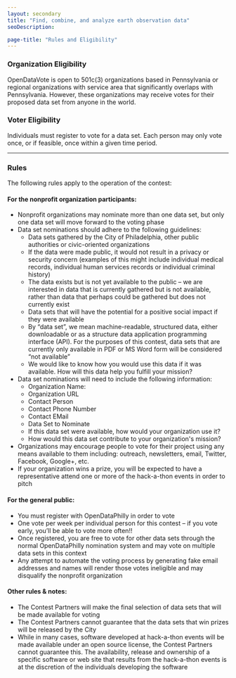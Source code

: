 ```yaml
---
layout: secondary
title: "Find, combine, and analyze earth observation data"
seoDescription: 

page-title: "Rules and Eligibility"
---
```

### Organization Eligibility
OpenDataVote is open to 501c(3) organizations based in Pennsylvania or regional organizations with service area that significantly overlaps with Pennsylvania. However, these organizations may receive votes for their proposed data set from anyone in the world.

### Voter Eligibility
Individuals must register to vote for a data set. Each person may only vote once, or if feasible, once within a given time period.

---

### Rules
The following rules apply to the operation of the contest:

#### For the nonprofit organization participants:
- Nonprofit organizations may nominate more than one data set, but only one data set will move forward to the voting phase
- Data set nominations should adhere to the following guidelines:
  - Data sets gathered by the City of Philadelphia, other public authorities or civic-oriented organizations
  - If the data were made public, it would not result in a privacy or security concern (examples of this might include individual medical records, individual human services records or individual criminal history)
  - The data exists but is not yet available to the public – we are interested in data that is currently gathered but is not available, rather than data that perhaps could be gathered but does not currently exist
  - Data sets that will have the potential for a positive social impact if they were available
  - By “data set”, we mean machine-readable, structured data, either downloadable or as a structure data application programming interface (API). For the purposes of this contest, data sets that are currently only available in PDF or MS Word form will be considered “not available”
  - We would like to know how you would use this data if it was available. How will this data help you fulfill your mission?
- Data set nominations will need to include the following information:
  - Organization Name:
  - Organization URL
  - Contact Person
  - Contact Phone Number
  - Contact EMail
  - Data Set to Nominate
  - If this data set were available, how would your organization use it?
  - How would this data set contribute to your organization's mission?
- Organizations may encourage people to vote for their project using any means available to them including: outreach, newsletters, email, Twitter, Facebook, Google+, etc.
- If your organization wins a prize, you will be expected to have a representative attend one or more of the hack-a-thon events in order to pitch 

#### For the general public:
- You must register with OpenDataPhilly in order to vote
- One vote per week per individual person for this contest – if you vote early, you’ll be able to vote more often!!
- Once registered, you are free to vote for other data sets through the normal OpenDataPhilly nomination system and may vote on multiple data sets in this context
- Any attempt to automate the voting process by generating fake email addresses and names will render those votes ineligible and may disqualify the nonprofit organization

#### Other rules & notes:
- The Contest Partners will make the final selection of data sets that will be made available for voting
- The Contest Partners cannot guarantee that the data sets that win prizes will be released by the City
- While in many cases, software developed at hack-a-thon events will be made available under an open source license, the Contest Partners cannot guarantee this. The availability, release and ownership of a specific software or web site that results from the hack-a-thon events is at the discretion of the individuals developing the software
